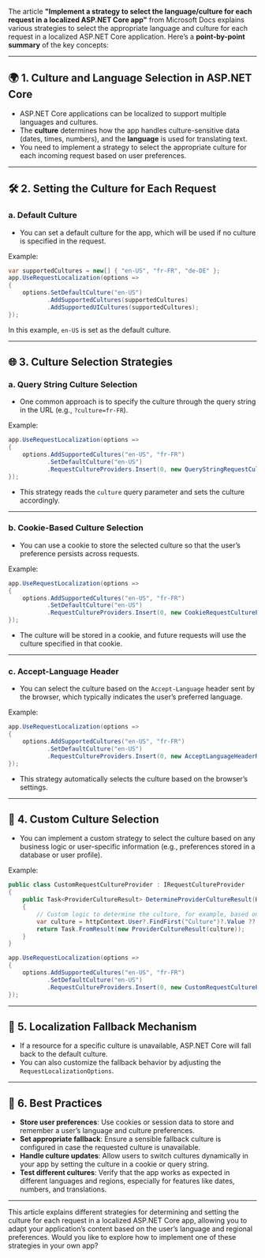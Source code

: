 The article **"Implement a strategy to select the language/culture for each request in a localized ASP.NET Core app"** from Microsoft Docs explains various strategies to select the appropriate language and culture for each request in a localized ASP.NET Core application. Here’s a **point-by-point summary** of the key concepts:

---

## 🌍 1. **Culture and Language Selection in ASP.NET Core**

- ASP.NET Core applications can be localized to support multiple languages and cultures.
- The **culture** determines how the app handles culture-sensitive data (dates, times, numbers), and the **language** is used for translating text.
- You need to implement a strategy to select the appropriate culture for each incoming request based on user preferences.

---

## 🛠️ 2. **Setting the Culture for Each Request**

### a. **Default Culture**

- You can set a default culture for the app, which will be used if no culture is specified in the request.
  
Example:
```csharp
var supportedCultures = new[] { "en-US", "fr-FR", "de-DE" };
app.UseRequestLocalization(options =>
{
    options.SetDefaultCulture("en-US")
           .AddSupportedCultures(supportedCultures)
           .AddSupportedUICultures(supportedCultures);
});
```

In this example, `en-US` is set as the default culture.

---

## 🌐 3. **Culture Selection Strategies**

### a. **Query String Culture Selection**

- One common approach is to specify the culture through the query string in the URL (e.g., `?culture=fr-FR`).
  
Example:
```csharp
app.UseRequestLocalization(options =>
{
    options.AddSupportedCultures("en-US", "fr-FR")
           .SetDefaultCulture("en-US")
           .RequestCultureProviders.Insert(0, new QueryStringRequestCultureProvider());
});
```

- This strategy reads the `culture` query parameter and sets the culture accordingly.

---

### b. **Cookie-Based Culture Selection**

- You can use a cookie to store the selected culture so that the user’s preference persists across requests.

Example:
```csharp
app.UseRequestLocalization(options =>
{
    options.AddSupportedCultures("en-US", "fr-FR")
           .SetDefaultCulture("en-US")
           .RequestCultureProviders.Insert(0, new CookieRequestCultureProvider());
});
```

- The culture will be stored in a cookie, and future requests will use the culture specified in that cookie.

---

### c. **Accept-Language Header**

- You can select the culture based on the `Accept-Language` header sent by the browser, which typically indicates the user’s preferred language.

Example:
```csharp
app.UseRequestLocalization(options =>
{
    options.AddSupportedCultures("en-US", "fr-FR")
           .SetDefaultCulture("en-US")
           .RequestCultureProviders.Insert(0, new AcceptLanguageHeaderRequestCultureProvider());
});
```

- This strategy automatically selects the culture based on the browser’s settings.

---

## 🔄 4. **Custom Culture Selection**

- You can implement a custom strategy to select the culture based on any business logic or user-specific information (e.g., preferences stored in a database or user profile).
  
Example:
```csharp
public class CustomRequestCultureProvider : IRequestCultureProvider
{
    public Task<ProviderCultureResult> DetermineProviderCultureResult(HttpContext httpContext)
    {
        // Custom logic to determine the culture, for example, based on user info
        var culture = httpContext.User?.FindFirst("Culture")?.Value ?? "en-US";
        return Task.FromResult(new ProviderCultureResult(culture));
    }
}

app.UseRequestLocalization(options =>
{
    options.AddSupportedCultures("en-US", "fr-FR")
           .SetDefaultCulture("en-US")
           .RequestCultureProviders.Insert(0, new CustomRequestCultureProvider());
});
```

---

## 📅 5. **Localization Fallback Mechanism**

- If a resource for a specific culture is unavailable, ASP.NET Core will fall back to the default culture.
- You can also customize the fallback behavior by adjusting the `RequestLocalizationOptions`.

---

## 🧳 6. **Best Practices**

- **Store user preferences**: Use cookies or session data to store and remember a user’s language and culture preferences.
- **Set appropriate fallback**: Ensure a sensible fallback culture is configured in case the requested culture is unavailable.
- **Handle culture updates**: Allow users to switch cultures dynamically in your app by setting the culture in a cookie or query string.
- **Test different cultures**: Verify that the app works as expected in different languages and regions, especially for features like dates, numbers, and translations.

---

This article explains different strategies for determining and setting the culture for each request in a localized ASP.NET Core app, allowing you to adapt your application’s content based on the user’s language and regional preferences. Would you like to explore how to implement one of these strategies in your own app?